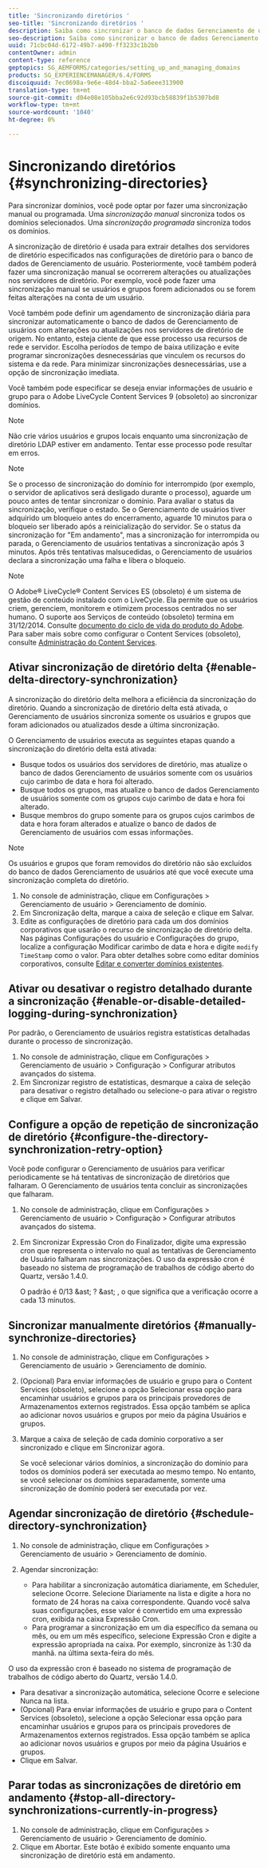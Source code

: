 ```yaml
---
title: 'Sincronizando diretórios '
seo-title: 'Sincronizando diretórios '
description: Saiba como sincronizar o banco de dados Gerenciamento de usuários com as alterações nos servidores de diretório de origem usando sincronização manual ou programada.
seo-description: Saiba como sincronizar o banco de dados Gerenciamento de usuários com as alterações nos servidores de diretório de origem usando sincronização manual ou programada.
uuid: 71cbc04d-6172-49b7-a490-ff3233c1b2bb
contentOwner: admin
content-type: reference
geptopics: SG_AEMFORMS/categories/setting_up_and_managing_domains
products: SG_EXPERIENCEMANAGER/6.4/FORMS
discoiquuid: 7ec0698a-9e6e-48d4-bba2-5a6eee313900
translation-type: tm+mt
source-git-commit: d04e08e105bba2e6c92d93bcb58839f1b5307bd8
workflow-type: tm+mt
source-wordcount: '1040'
ht-degree: 0%

---
```



# Sincronizando diretórios {#synchronizing-directories}

Para sincronizar domínios, você pode optar por fazer uma sincronização manual ou programada. Uma *sincronização manual* sincroniza todos os domínios selecionados. Uma *sincronização programada* sincroniza todos os domínios.

A sincronização de diretório é usada para extrair detalhes dos servidores de diretório especificados nas configurações de diretório para o banco de dados de Gerenciamento de usuário. Posteriormente, você também poderá fazer uma sincronização manual se ocorrerem alterações ou atualizações nos servidores de diretório. Por exemplo, você pode fazer uma sincronização manual se usuários e grupos forem adicionados ou se forem feitas alterações na conta de um usuário.

Você também pode definir um agendamento de sincronização diária para sincronizar automaticamente o banco de dados de Gerenciamento de usuários com alterações ou atualizações nos servidores de diretório de origem. No entanto, esteja ciente de que esse processo usa recursos de rede e servidor. Escolha períodos de tempo de baixa utilização e evite programar sincronizações desnecessárias que vinculem os recursos do sistema e da rede. Para minimizar sincronizações desnecessárias, use a opção de sincronização imediata.

Você também pode especificar se deseja enviar informações de usuário e grupo para o Adobe LiveCycle Content Services 9 (obsoleto) ao sincronizar domínios.

>[!NOTE]
>
>Não crie vários usuários e grupos locais enquanto uma sincronização de diretório LDAP estiver em andamento. Tentar esse processo pode resultar em erros.

>[!NOTE]
>
>Se o processo de sincronização do domínio for interrompido (por exemplo, o servidor de aplicativos será desligado durante o processo), aguarde um pouco antes de tentar sincronizar o domínio. Para avaliar o status da sincronização, verifique o estado. Se o Gerenciamento de usuários tiver adquirido um bloqueio antes do encerramento, aguarde 10 minutos para o bloqueio ser liberado após a reinicialização do servidor. Se o status da sincronização for &quot;Em andamento&quot;, mas a sincronização for interrompida ou parada, o Gerenciamento de usuários tentativas a sincronização após 3 minutos. Após três tentativas malsucedidas, o Gerenciamento de usuários declara a sincronização uma falha e libera o bloqueio.

>[!NOTE]
>
>O Adobe® LiveCycle® Content Services ES (obsoleto) é um sistema de gestão de conteúdo instalado com o LiveCycle. Ela permite que os usuários criem, gerenciem, monitorem e otimizem processos centrados no ser humano. O suporte aos Serviços de conteúdo (obsoleto) termina em 31/12/2014. Consulte [documento do ciclo de vida do produto do Adobe](https://www.adobe.com/support/products/enterprise/eol/eol_matrix.html). Para saber mais sobre como configurar o Content Services (obsoleto), consulte [Administração do Content Services](https://help.adobe.com/en_US/livecycle/9.0/admin_contentservices.pdf).

## Ativar sincronização de diretório delta {#enable-delta-directory-synchronization}

A sincronização do diretório delta melhora a eficiência da sincronização do diretório. Quando a sincronização de diretório delta está ativada, o Gerenciamento de usuários sincroniza somente os usuários e grupos que foram adicionados ou atualizados desde a última sincronização.

O Gerenciamento de usuários executa as seguintes etapas quando a sincronização do diretório delta está ativada:

* Busque todos os usuários dos servidores de diretório, mas atualize o banco de dados Gerenciamento de usuários somente com os usuários cujo carimbo de data e hora foi alterado.
* Busque todos os grupos, mas atualize o banco de dados Gerenciamento de usuários somente com os grupos cujo carimbo de data e hora foi alterado.
* Busque membros do grupo somente para os grupos cujos carimbos de data e hora foram alterados e atualize o banco de dados de Gerenciamento de usuários com essas informações.

>[!NOTE]
>
>Os usuários e grupos que foram removidos do diretório não são excluídos do banco de dados Gerenciamento de usuários até que você execute uma sincronização completa do diretório.

1. No console de administração, clique em Configurações > Gerenciamento de usuário > Gerenciamento de domínio.
1. Em Sincronização delta, marque a caixa de seleção e clique em Salvar.
1. Edite as configurações de diretório para cada um dos domínios corporativos que usarão o recurso de sincronização de diretório delta. Nas páginas Configurações do usuário e Configurações do grupo, localize a configuração Modificar carimbo de data e hora e digite `modify TimeStamp` como o valor. Para obter detalhes sobre como editar domínios corporativos, consulte [Editar e converter domínios existentes](/help/forms/using/admin-help/editing-converting-existing-domains.md#editing-and-converting-existing-domains).

## Ativar ou desativar o registro detalhado durante a sincronização {#enable-or-disable-detailed-logging-during-synchronization}

Por padrão, o Gerenciamento de usuários registra estatísticas detalhadas durante o processo de sincronização.

1. No console de administração, clique em Configurações > Gerenciamento de usuário > Configuração > Configurar atributos avançados do sistema.
1. Em Sincronizar registro de estatísticas, desmarque a caixa de seleção para desativar o registro detalhado ou selecione-o para ativar o registro e clique em Salvar.

## Configure a opção de repetição de sincronização de diretório {#configure-the-directory-synchronization-retry-option}

Você pode configurar o Gerenciamento de usuários para verificar periodicamente se há tentativas de sincronização de diretórios que falharam. O Gerenciamento de usuários tenta concluir as sincronizações que falharam.

1. No console de administração, clique em Configurações > Gerenciamento de usuário > Configuração > Configurar atributos avançados do sistema.
1. Em Sincronizar Expressão Cron do Finalizador, digite uma expressão cron que representa o intervalo no qual as tentativas de Gerenciamento de Usuário falharam nas sincronizações. O uso da expressão cron é baseado no sistema de programação de trabalhos de código aberto do Quartz, versão 1.4.0.

   O padrão é 0/13 &amp;ast; ? &amp;ast; , o que significa que a verificação ocorre a cada 13 minutos.

## Sincronizar manualmente diretórios {#manually-synchronize-directories}

1. No console de administração, clique em Configurações > Gerenciamento de usuário > Gerenciamento de domínio.
1. (Opcional) Para enviar informações de usuário e grupo para o Content Services (obsoleto), selecione a opção Selecionar essa opção para encaminhar usuários e grupos para os principais provedores de Armazenamentos externos registrados. Essa opção também se aplica ao adicionar novos usuários e grupos por meio da página Usuários e grupos.
1. Marque a caixa de seleção de cada domínio corporativo a ser sincronizado e clique em Sincronizar agora.

   Se você selecionar vários domínios, a sincronização do domínio para todos os domínios poderá ser executada ao mesmo tempo. No entanto, se você selecionar os domínios separadamente, somente uma sincronização de domínio poderá ser executada por vez.

## Agendar sincronização de diretório {#schedule-directory-synchronization}

1. No console de administração, clique em Configurações > Gerenciamento de usuário > Gerenciamento de domínio.
1. Agendar sincronização:

   * Para habilitar a sincronização automática diariamente, em Scheduler, selecione Ocorre. Selecione Diariamente na lista e digite a hora no formato de 24 horas na caixa correspondente. Quando você salva suas configurações, esse valor é convertido em uma expressão cron, exibida na caixa Expressão Cron.
   * Para programar a sincronização em um dia específico da semana ou mês, ou em um mês específico, selecione Expressão Cron e digite a expressão apropriada na caixa. Por exemplo, sincronize às 1:30 da manhã. na última sexta-feira do mês.

O uso da expressão cron é baseado no sistema de programação de trabalhos de código aberto do Quartz, versão 1.4.0.

* Para desativar a sincronização automática, selecione Ocorre e selecione Nunca na lista.
* (Opcional) Para enviar informações de usuário e grupo para o Content Services (obsoleto), selecione a opção Selecionar essa opção para encaminhar usuários e grupos para os principais provedores de Armazenamentos externos registrados. Essa opção também se aplica ao adicionar novos usuários e grupos por meio da página Usuários e grupos.
* Clique em Salvar.

## Parar todas as sincronizações de diretório em andamento {#stop-all-directory-synchronizations-currently-in-progress}

1. No console de administração, clique em Configurações > Gerenciamento de usuário > Gerenciamento de domínio.
1. Clique em Abortar. Este botão é exibido somente enquanto uma sincronização de diretório está em andamento.

